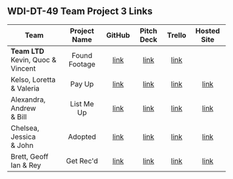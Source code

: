 ## WDI-DT-49 Team Project 3 Links

| Team | Project Name | GitHub | Pitch Deck | Trello | Hosted Site |
|---|:---:|:---:|:---:|:---:|:---:|
| <strong>Team LTD</strong><br>Kevin, Quoc & Vincent | Found Footage | [link](https://github.com/vtran95/found-footage) | [link](https://docs.google.com/presentation/d/1ivUFg545582M85l6xvQqF1aUiB0nsOePH5OgQVani-c/edit#slide=id.p) | [link](https://trello.com/b/6cEy351Q/found-footage) |  |
| Kelso, Loretta<br>& Valeria | Pay Up | [link](https://github.com/valeriaoshiro/payup) | [link](https://docs.google.com/presentation/d/1oZ-5lqR1Tx7PmyRmejmRX6Mb87Txon85gePmd_E8n0Q/edit#slide=id.p) | [link](https://trello.com/b/UHOjDafX/project-3-payup) | [link](http://payup-49.herokuapp.com/contact) |
| Alexandra, Andrew<br>& Bill | List Me Up | [link](https://github.com/list-me-up/ListMeUp) | [link](https://docs.google.com/presentation/d/1QNbQ3lkRhbV013fgFNjFkZNF4X4DaFGUxOZNWOJzQck/edit#slide=id.ge9090756a_1_58) | [link](https://trello.com/b/LLKOYOmm/list-me-up) | [link](https://listmeup.herokuapp.com/) |
| Chelsea, Jessica<br>& John | Adopted | [link](https://github.com/johnmichael246/adopted) | [link](https://ga-students.slack.com/files/jessbakk/F6N2A9A0P/adopted_pitch_deck.key) | [link](https://trello.com/b/0c88vfvE/pet-finder) | [link](https://adopted.herokuapp.com/) |
| Brett, Geoff<br>Ian & Rey | Get Rec'd | [link](https://github.com/eanbuckles/get-recd) | [link](https://docs.google.com/presentation/d/1D87iZ0q7nT2Sxk3eyYA5AclUS6AxOQY3haQjptUYl-M/edit#slide=id.p) | [link](https://trello.com/b/J5WLmF8H) | [link](https://get-recd.herokuapp.com/) |


